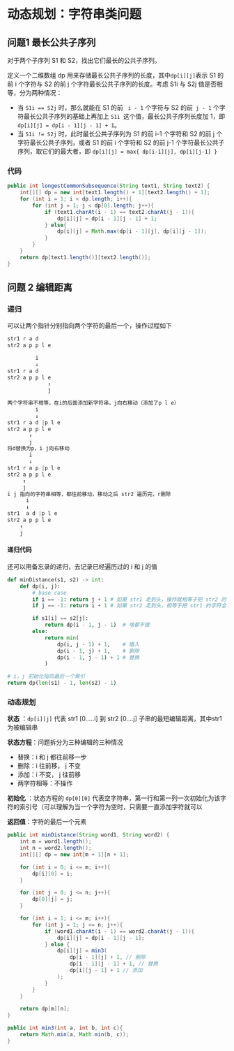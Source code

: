 # 动态规划：字符串类问题

## 问题1 最长公共子序列

对于两个子序列 S1 和 S2，找出它们最长的公共子序列。

定义一个二维数组 dp 用来存储最长公共子序列的长度，其中` dp[i][j] `表示 S1 的前 i 个字符与 S2 的前 j 个字符最长公共子序列的长度。考虑 S1i 与 S2j 值是否相等，分为两种情况：

- 当 ` S1i == S2j ` 时，那么就能在 S1 的前 ` i - 1` 个字符与 S2 的前` j - 1` 个字符最长公共子序列的基础上再加上 `S1i `这个值，最长公共子序列长度加 1，即 `dp[i][j] = dp[i - 1][j - 1] + 1`。
- 当 `S1i != S2j` 时，此时最长公共子序列为 S1 的前 i-1 个字符和 S2 的前 j 个字符最长公共子序列，或者 S1 的前 i 个字符和 S2 的前 j-1 个字符最长公共子序列，取它们的最大者，即 `dp[i][j] = max{ dp[i-1][j], dp[i][j-1] }`

### 代码

```java
public int longestCommonSubsequence(String text1, String text2) {
    int[][] dp = new int[text1.length() + 1][text2.length() + 1];
    for (int i = 1; i < dp.length; i++){
        for (int j = 1; j < dp[0].length; j++){
            if (text1.charAt(i - 1) == text2.charAt(j - 1)){
                dp[i][j] = dp[i - 1][j - 1] + 1;
            } else{
                dp[i][j] = Math.max(dp[i - 1][j], dp[i][j - 1]);
            }
        }
    }
    return dp[text1.length()][text2.length()];
}
```



## 问题 2 编辑距离

### 递归

可以让两个指针分别指向两个字符的最后一个，操作过程如下

```java 
str1 r a d
str2 a p p l e

		 i
         ↓
str1 r a d
str2 a p p l e
             ↑
             j

两个字符串不相等，在i的后面添加新字符串，j向右移动（添加了p l e）
		 i
         ↓
str1 r a d |p l e
str2 a p p l e
       ↑
       j
将d替换为p，i j向右移动
	   i
       ↓
str1 r a p |p l e
str2 a p p l e
     ↑
     j
i j 指向的字符串相等，都往前移动，移动之后 str2 遍历完，r删除
	  i
      ↓
str1  a d |p l e
str2 a p p l e
    ↑
    j
```

#### 递归代码

还可以用备忘录的递归，去记录已经遍历过的 i 和 j 的值

```python
def minDistance(s1, s2) -> int:
    def dp(i, j):
        # base case
        if i == -1: return j + 1 # 如果 str1 走到头，操作就相等于把 str2 的字符串加到 str1前面
        if j == -1: return i + 1 # 如果 str2 走到头，相等于把 str1 的字符全都删除

        if s1[i] == s2[j]:
            return dp(i - 1, j - 1)  # 啥都不做
        else:
            return min(
                dp(i, j - 1) + 1,    # 插入
                dp(i - 1, j) + 1,    # 删除
                dp(i - 1, j - 1) + 1 # 替换
            )

# i，j 初始化指向最后一个索引
return dp(len(s1) - 1, len(s2) - 1)
```



### 动态规划

**状态** ：`dp[i][j]` 代表 str1 [0.....i] 到 str2 [0....j] 子串的最短编辑距离，其中str1为被编辑串

**状态方程**：问题拆分为三种编辑的三种情况

* 替换：i 和 j 都往前移一步
* 删除：i 往前移， j 不变
* 添加：i 不变， j 往前移
* 两字符相等：不操作

**初始化** ：状态方程的 `dp[0][0]` 代表空字符串，第一行和第一列一次初始化为该字符的索引号（可以理解为当一个字符为空时，只需要一直添加字符就可以

**返回值**：字符的最后一个元素

```java
public int minDistance(String word1, String word2) {
    int m = word1.length();
    int n = word2.length();
    int[][] dp = new int[m + 1][n + 1];

    for (int i = 0; i <= m; i++){
        dp[i][0] = i;
    }

    for (int j = 0; j <= n; j++){
        dp[0][j] = j;
    }

    for (int i = 1; i <= m; i++){
        for (int j = 1; j <= n; j++){
            if (word1.charAt(i - 1) == word2.charAt(j - 1)){
                dp[i][j] = dp[i - 1][j - 1];
            } else {
                dp[i][j] = min3(
                    dp[i - 1][j] + 1, // 删除
                    dp[i - 1][j - 1] + 1, // 替换
                    dp[i][j - 1] + 1 // 添加
                );
            }
        }
    }

    return dp[m][n];
}

public int min3(int a, int b, int c){
    return Math.min(a, Math.min(b, c));
}
```

